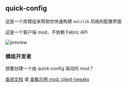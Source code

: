 ## quick-config

这是一个库模组来帮助你快速构建 `malilib` 风格的配置界面

这是一个客户端 mod，不依赖 Fabric API

![preview](https://github.com/Ivan-1F/quick-config/blob/fabric-1.15.2/screeshots/docs/preview.png?raw=true)

### 模组开发者

想要创建一个由 quick-config 驱动的 mod？

[查阅文档](https://github.com/Ivan-1F/quick-config/blob/fabric-1.15.2/docs/docs_cn.md) 或 [查看示例 mod: client-tweaks](https://github.com/Ivan-1F/client-tweaks)